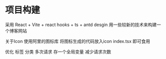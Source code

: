 # 项目构建
采用 React + Vite + react hooks + ts + antd desgin 
用一些较新的技术来构建一个博客网站

关于Icon 
使用阿里的图标库 将图标生成的代码放入icon index.tsx 即可食用

优化
标签 分类 多次请求 存一个全局变量 减少请求次数

